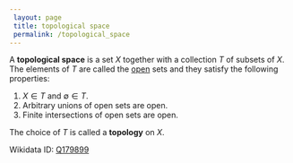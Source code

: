 ```yaml
---
 layout: page
 title: topological space
 permalink: /topological_space
---
```


A **topological space** is a set $X$ together with a collection $T$ of subsets of $X$. The elements of $T$ are called the [open](https://defsmath.github.io/DefsMath/open) sets and they satisfy the following properties:
1. $X\in T$ and $\emptyset \in T$.
2. Arbitrary unions of open sets are open.
3. Finite intersections of open sets are open.

The choice of $T$ is called a **topology** on $X$.

Wikidata ID: [Q179899](https://www.wikidata.org/wiki/Q179899)